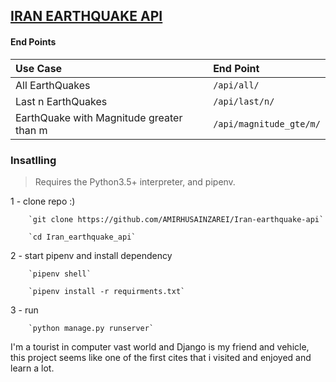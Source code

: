 ## [IRAN EARTHQUAKE API](http://irsc.ut.ac.ir/)

#### End Points
| **Use Case**                            | **End Point**                                                                                                   |
|:----------------------------------------|:----------------------------------------------------------------------------------------------------------------|
|All EarthQuakes                          | `/api/all/`                                                                                                     |
|Last n EarthQuakes                       | `/api/last/n/`                                                                                                  |
|EarthQuake with Magnitude greater than m | `/api/magnitude_gte/m/`                                                                                         

### Insatlling
>Requires the Python3.5+ interpreter, and pipenv.

  1 - clone repo :)

        `git clone https://github.com/AMIRHUSAINZAREI/Iran-earthquake-api`

        `cd Iran_earthquake_api`
  
  2 - start pipenv and install dependency

        `pipenv shell`

        `pipenv install -r requirments.txt`

  3 - run

        `python manage.py runserver`


I'm a tourist in computer vast world and Django is my friend and vehicle, this project seems like one of the first cites that i visited and enjoyed and learn a lot.
